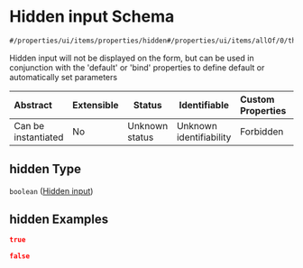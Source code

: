 # Hidden input Schema

```txt
#/properties/ui/items/properties/hidden#/properties/ui/items/allOf/0/then/properties/hidden
```

Hidden input will not be displayed on the form, but can be used in conjunction with the 'default' or 'bind' properties to define default or automatically set parameters


| Abstract            | Extensible | Status         | Identifiable            | Custom Properties | Additional Properties | Access Restrictions | Defined In                                                            |
| :------------------ | ---------- | -------------- | ----------------------- | :---------------- | --------------------- | ------------------- | --------------------------------------------------------------------- |
| Can be instantiated | No         | Unknown status | Unknown identifiability | Forbidden         | Allowed               | none                | [manifest.schema.json\*](manifest.schema.json "open original schema") |

## hidden Type

`boolean` ([Hidden input](manifest-properties-computational-tool-form-ui-definition-list-of-ui-definitions-allof-0-then-properties-hidden-input.md))

## hidden Examples

```json
true
```

```json
false
```
